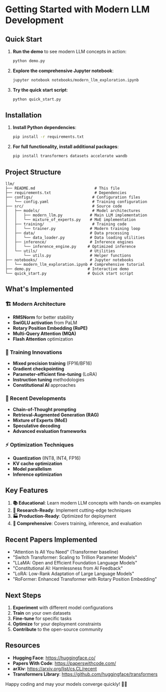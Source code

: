 # Getting Started with Modern LLM Development

## Quick Start

1. **Run the demo** to see modern LLM concepts in action:
   ```bash
   python demo.py
   ```

2. **Explore the comprehensive Jupyter notebook**:
   ```bash
   jupyter notebook notebooks/modern_llm_exploration.ipynb
   ```

3. **Try the quick start script**:
   ```bash
   python quick_start.py
   ```

## Installation

1. **Install Python dependencies**:
   ```bash
   pip install -r requirements.txt
   ```

2. **For full functionality, install additional packages**:
   ```bash
   pip install transformers datasets accelerate wandb
   ```

## Project Structure

```
llm/
├── README.md                          # This file
├── requirements.txt                   # Dependencies
├── configs/                          # Configuration files
│   └── config.yaml                   # Training configuration
├── src/                              # Source code
│   ├── models/                       # Model architectures
│   │   ├── modern_llm.py            # Main LLM implementation
│   │   └── mixture_of_experts.py    # MoE implementation
│   ├── training/                     # Training code
│   │   └── trainer.py               # Modern training loop
│   ├── data/                        # Data processing
│   │   └── data_loader.py           # Data loading utilities
│   ├── inference/                   # Inference engines
│   │   └── inference_engine.py     # Optimized inference
│   └── utils/                       # Utilities
│       └── utils.py                 # Helper functions
├── notebooks/                       # Jupyter notebooks
│   └── modern_llm_exploration.ipynb # Comprehensive tutorial
├── demo.py                         # Interactive demo
└── quick_start.py                  # Quick start script
```

## What's Implemented

### 🏗️ Modern Architecture
- **RMSNorm** for better stability
- **SwiGLU activation** from PaLM
- **Rotary Position Embedding (RoPE)**
- **Multi-Query Attention (MQA)**
- **Flash Attention** optimization

### 🧠 Training Innovations
- **Mixed precision training** (FP16/BF16)
- **Gradient checkpointing**
- **Parameter-efficient fine-tuning** (LoRA)
- **Instruction tuning** methodologies
- **Constitutional AI** approaches

### 🚀 Recent Developments
- **Chain-of-Thought prompting**
- **Retrieval-Augmented Generation (RAG)**
- **Mixture of Experts (MoE)**
- **Speculative decoding**
- **Advanced evaluation frameworks**

### ⚡ Optimization Techniques
- **Quantization** (INT8, INT4, FP16)
- **KV cache optimization**
- **Model parallelism**
- **Inference optimization**

## Key Features

1. **📚 Educational**: Learn modern LLM concepts with hands-on examples
2. **🔬 Research-Ready**: Implement cutting-edge techniques
3. **🏭 Production-Ready**: Optimized for deployment
4. **🎯 Comprehensive**: Covers training, inference, and evaluation

## Recent Papers Implemented

- "Attention Is All You Need" (Transformer baseline)
- "Switch Transformer: Scaling to Trillion Parameter Models"
- "LLaMA: Open and Efficient Foundation Language Models" 
- "Constitutional AI: Harmlessness from AI Feedback"
- "LoRA: Low-Rank Adaptation of Large Language Models"
- "RoFormer: Enhanced Transformer with Rotary Position Embedding"

## Next Steps

1. **Experiment** with different model configurations
2. **Train** on your own datasets
3. **Fine-tune** for specific tasks
4. **Optimize** for your deployment constraints
5. **Contribute** to the open-source community

## Resources

- **Hugging Face**: https://huggingface.co/
- **Papers With Code**: https://paperswithcode.com/
- **arXiv**: https://arxiv.org/list/cs.CL/recent
- **Transformers Library**: https://github.com/huggingface/transformers

Happy coding and may your models converge quickly! 🚀✨
